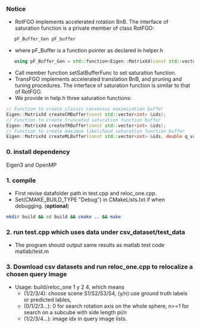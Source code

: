 ### Notice
- RotFGO implements accelerated rotation BnB. The interface of saturation function is a private member of class RotFGO:
``` C++
   pF_Buffer_Gen pF_buffer
```
   - where pF_Buffer is a function pointer as declared in helper.h
``` C++
   using pF_Buffer_Gen = std::function<Eigen::MatrixXd(const std::vector<int>&)>;
```
   - Call member function setSatBufferFunc to set saturation function.
- TransFGO implements accelerated translation BnB, and pruning and tuning procedures. The interface of saturation function is similar to that of RotFGO. 
- We provide in help.h three saturation functions:
``` C++
// Function to create classic consensus maximization buffer
Eigen::MatrixXd createCMBuffer(const std::vector<int> &ids);
// Function to create truncated saturation function buffer
Eigen::MatrixXd createTRBuffer(const std::vector<int> &ids);
// Function to create maximum likelihood saturation function buffer
Eigen::MatrixXd createMLBuffer(const std::vector<int> &ids, double q_value, double epsilon, double u);
```

### 0. install dependency
Eigen3 and OpenMP

### 1. compile
- First revise datafolder path in test.cpp and reloc_one.cpp.
- Set(CMAKE_BUILD_TYPE "Debug") in CMakeLists.txt if when debugging. (**optional**)
``` bash
mkdir build && cd build && cmake .. && make
```

### 2. run test.cpp which uses data under csv_dataset/test_data
- The program should output same results as matlab test code matlab/test.m

### 3. Download csv datasets and run reloc_one.cpp to relocalize a chosen query image
- Usage: build/reloc_one 1 y 2 4, which means 
   - (1/2/3/4):    choose scene S1/S2/S3/S4, (y/n):use ground truth labels or predicted lables, 
   - (0/1/2/3...): 0 for search rotation axis on the whole sphere, n>=1 for search on a subcube with side length pi/n
   - (1/2/3/4...): image idx in query image lists. 


